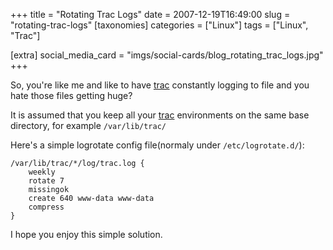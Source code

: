 +++
title = "Rotating Trac Logs"
date = 2007-12-19T16:49:00
slug = "rotating-trac-logs"
[taxonomies]
categories = ["Linux"]
tags = ["Linux", "Trac"]

[extra]
social_media_card = "imgs/social-cards/blog_rotating_trac_logs.jpg"
+++

So, you're like me and like to have [trac](http://trac.edgewall.org) constantly logging to file and you hate those files getting huge?

<!-- more -->

It is assumed that you keep all your [trac](http://trac.edgewall.org) environments on the same base directory, for example `/var/lib/trac/`

Here's a simple logrotate config file(normaly under `/etc/logrotate.d/`):

```logrotate
/var/lib/trac/*/log/trac.log {
    weekly
    rotate 7
    missingok
    create 640 www-data www-data
    compress
}
```

I hope you enjoy this simple solution.

